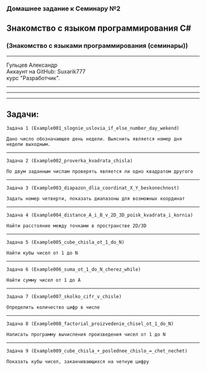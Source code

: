 ### Домашнее задание к Семинару №2
## Знакомство с языком программирования С#
### (Знакомство с языками программирования (семинары))
---
Гульцев Александр  
Аккаунт на GitHub: Suxarik777  
курс "Разработчик".

---
---
---
## Задачи:

    Задача 1 (Example001_slognie_uslovia_if_else_number_day_wekend) 

    Дано число обозначающее день недели. Выяснить является номер дня недели выходным.
---
    Задача 2 (Example002_proverka_kvadrata_chisla) 

    По двум заданным числам проверять является ли одно квадратом другого
---
    Задача 3 (Example003_diapazon_dlia_coordinat_X_Y_beskonechnost) 

    Задать номер четверти, показать диапазоны для возможных координат
---
    Задача 4 (Example004_distance_A_i_B_v_2D_3D_poisk_kvadrata_i_kornia) 

    Найти расстояние между точками в пространстве 2D/3D
---
    Задача 5 (Example005_cube_chisla_ot_1_do_N) 

    Найти кубы чисел от 1 до N
---
    Задача 6 (Example006_suma_ot_1_do_N_cherez_while) 

    Найти сумму чисел от 1 до А
---
    Задача 7 (Example007_skolko_cifr_v_chisle) 

    Определить количество цифр в числе
---
    Задача 8 (Example008_factorial_proizvedenie_chisel_ot_1_do_N) 

    Написать программу вычисления произведения чисел от 1 до N
---
    Задача 9 (Example009_cube_chisla_+_poslednee_chislo_=_chet_nechet) 

    Показать кубы чисел, заканчивающихся на четную цифру